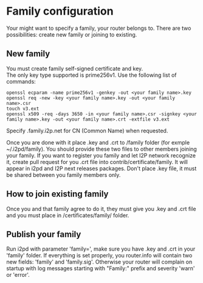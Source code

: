 Family configuration
====================

Your might want to specify a family, your router belongs to.
There are two possibilities: create new family or joining to existing.

New family
-----------

You must create family self-signed certificate and key.  
The only key type supported is prime256v1.
Use the following list of commands:  

    openssl ecparam -name prime256v1 -genkey -out <your family name>.key  
    openssl req -new -key <your family name>.key -out <your family name>.csr  
    touch v3.ext
    openssl x509 -req -days 3650 -in <your family name>.csr -signkey <your family name>.key -out <your family name>.crt -extfile v3.ext  

Specify <your family name>.family.i2p.net for CN (Common Name) when requested.

Once you are done with it place <your-family-name>.key and <your-family-name>.crt to <ip2d data>/family folder (for exmple ~/.i2pd/family).
You should provide these two files to other members joining your family.
If you want to register you family and let I2P network recognize it, create pull request for you .crt file into contrib/certificate/family.
It will appear in i2pd and I2P next releases packages. Don't place .key file, it must be shared between you family members only.

How to join existing family
---------------------------

Once you and that family agree to do it, they must give you .key and .crt file and you must place in <i2pd datadir>/certificates/family/ folder.

Publish your family
-------------------

Run i2pd with parameter 'family=<your-family-name>', make sure you have <your-family-name>.key and <your-family-name>.crt in your 'family' folder.
If everything is set properly, you router.info will contain two new fields: 'family' and 'family.sig'.
Otherwise your router will complain on startup with log messages starting with "Family:" prefix and severity 'warn' or 'error'.
